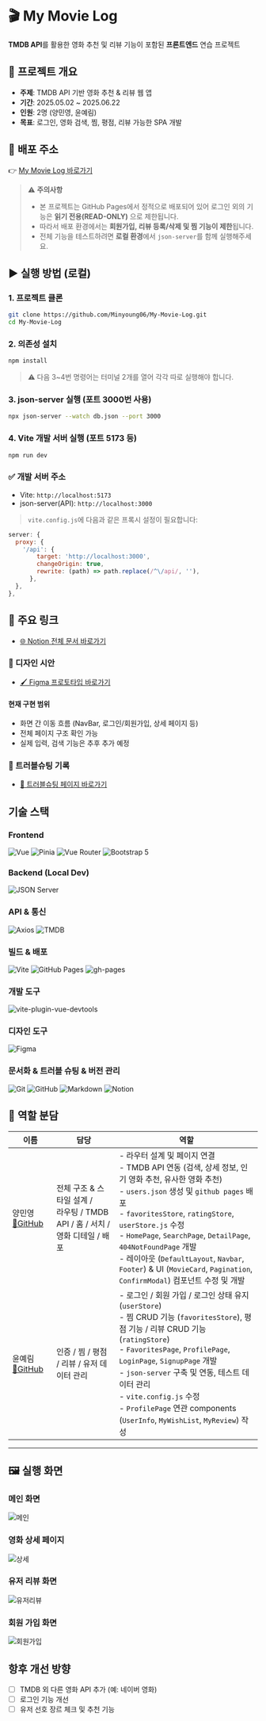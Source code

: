 # 🎬 My Movie Log

**TMDB API**를 활용한 영화 추천 및 리뷰 기능이 포함된 **프론트엔드** 연습 프로젝트

## 📌 프로젝트 개요

- **주제**: TMDB API 기반 영화 추천 & 리뷰 웹 앱
- **기간**: 2025.05.02 ~ 2025.06.22
- **인원**: 2명 (양민영, 윤예림)
- **목표**: 로그인, 영화 검색, 찜, 평점, 리뷰 가능한 SPA 개발

## 🚀 배포 주소

👉 [My Movie Log 바로가기](https://minyoung06.github.io/My-Movie-Log/)

> ⚠️ **주의사항**
>
> - 본 프로젝트는 GitHub Pages에서 정적으로 배포되어 있어 로그인 외의 기능은 **읽기 전용(READ-ONLY)** 으로 제한됩니다.
> - 따라서 배포 환경에서는 **회원가입, 리뷰 등록/삭제 및 찜 기능이 제한**됩니다.
> - 전체 기능을 테스트하려면 **로컬 환경**에서 `json-server`를 함께 실행해주세요.

## ▶️ 실행 방법 (로컬)

### 1. 프로젝트 클론

```bash
git clone https://github.com/Minyoung06/My-Movie-Log.git
cd My-Movie-Log
```

### 2. 의존성 설치

```bash
npm install
```

> ⚠️ 다음 3~4번 명령어는 터미널 2개를 열어 각각 따로 실행해야 합니다.

### 3. json-server 실행 (포트 3000번 사용)

```bash
npx json-server --watch db.json --port 3000
```

### 4. Vite 개발 서버 실행 (포트 5173 등)

```bash
npm run dev
```

### ✅ 개발 서버 주소

- Vite: `http://localhost:5173`
- json-server(API): `http://localhost:3000`

> `vite.config.js`에 다음과 같은 프록시 설정이 필요합니다:

```js
server: {
  proxy: {
    '/api': {
        target: 'http://localhost:3000',
        changeOrigin: true,
        rewrite: (path) => path.replace(/^\/api/, ''),
      },
  },
},
```

## 🔗 주요 링크

- [🌐 Notion 전체 문서 바로가기](https://shimmering-hope-b8f.notion.site/MyMovieLog-Vue-1dedb7a9621880279b09eacd60532605)

### 🎨 디자인 시안

- [🖌️ Figma 프로토타입 바로가기](https://www.figma.com/proto/주소)

#### 현재 구현 범위

- 화면 간 이동 흐름 (NavBar, 로그인/회원가입, 상세 페이지 등)
- 전체 페이지 구조 확인 가능
- 실제 입력, 검색 기능은 추후 추가 예정

### 🐞 트러블슈팅 기록

- [🔧 트러블슈팅 페이지 바로가기](https://www.notion.so/your-troubleshooting-page)

## 기술 스택

### Frontend

![Vue](https://img.shields.io/badge/Vue%203-35495E?style=for-the-badge&logo=vue.js&logoColor=4FC08D)
![Pinia](https://img.shields.io/badge/Pinia-FFE600?style=for-the-badge&logo=pinia&logoColor=white)
![Vue Router](https://img.shields.io/badge/Vue--Router-4FC08D?style=for-the-badge&logo=vue.js&logoColor=white)
![Bootstrap 5](https://img.shields.io/badge/Bootstrap%205-7952B3?style=for-the-badge&logo=bootstrap&logoColor=white)

### Backend (Local Dev)

![JSON Server](https://img.shields.io/badge/JSON--Server-000000?style=for-the-badge&logo=json&logoColor=white)

### API & 통신

![Axios](https://img.shields.io/badge/Axios-5A29E4?style=for-the-badge&logo=axios&logoColor=white)
![TMDB](https://img.shields.io/badge/TMDB%20API-01B4E4?style=for-the-badge&logo=themoviedatabase&logoColor=white)

### 빌드 & 배포

![Vite](https://img.shields.io/badge/Vite-646CFF?style=for-the-badge&logo=vite&logoColor=white)
![GitHub Pages](https://img.shields.io/badge/GitHub%20Pages-121013?style=for-the-badge&logo=github&logoColor=white)
![gh-pages](https://img.shields.io/badge/gh--pages-003366?style=for-the-badge&logo=github&logoColor=white)

### 개발 도구

![vite-plugin-vue-devtools](https://img.shields.io/badge/Vue%20Devtools-35495E?style=for-the-badge&logo=vue.js&logoColor=green)

### 디자인 도구

![Figma](https://img.shields.io/badge/Figma-F24E1E?style=for-the-badge&logo=figma&logoColor=white)

### 문서화 & 트러블 슈팅 & 버전 관리

![Git](https://img.shields.io/badge/Git-F05032?style=for-the-badge&logo=git&logoColor=white)
![GitHub](https://img.shields.io/badge/GitHub-181717?style=for-the-badge&logo=github&logoColor=white)
![Markdown](https://img.shields.io/badge/Markdown-000000?style=for-the-badge&logo=markdown&logoColor=white)
![Notion](https://img.shields.io/badge/Notion-000000?style=for-the-badge&logo=notion&logoColor=white)

## 👥 역할 분담

| 이름                                               | 담당                                                                            | 역할                                                                                                                                                                                                                                                                                                                                                                                                       |
| -------------------------------------------------- | ------------------------------------------------------------------------------- | ---------------------------------------------------------------------------------------------------------------------------------------------------------------------------------------------------------------------------------------------------------------------------------------------------------------------------------------------------------------------------------------------------------- |
| 양민영 [🔗GitHub](https://github.com/Minyoung06)   | 전체 구조 & 스타일 설계 /<br>라우팅 / TMDB API / 홈 / 서치 / 영화 디테일 / 배포 | - 라우터 설계 및 페이지 연결<br>- TMDB API 연동 (검색, 상세 정보, 인기 영화 추천, 유사한 영화 추천)<br>- `users.json` 생성 및 `github pages` 배포<br>- `favoritesStore`, `ratingStore`, `userStore.js` 수정<br>- `HomePage`, `SearchPage`, `DetailPage`, `404NotFoundPage` 개발<br>- 레이아웃 (`DefaultLayout`, `Navbar`, `Footer`) & UI (`MovieCard`, `Pagination`, `ConfirmModal`) 컴포넌트 수정 및 개발 |
| 윤예림 [🔗GitHub](https://github.com/StarWhale0w0) | 인증 / 찜 / 평점 / 리뷰 / 유저 데이터 관리                                      | - 로그인 / 회원 가입 / 로그인 상태 유지 (`userStore`)<br>- 찜 CRUD 기능 (`favoritesStore`), 평점 기능 / 리뷰 CRUD 기능 (`ratingStore`)<br>- `FavoritesPage`, `ProfilePage`, `LoginPage`, `SignupPage` 개발<br>- `json-server` 구축 및 연동, 테스트 데이터 관리<br>- `vite.config.js` 수정<br>- `ProfilePage` 연관 components (`UserInfo`, `MyWishList`, `MyReview`) 작성                                   |

---

## 🖼️ 실행 화면

### 메인 화면

![메인](./public/img/main.png)

### 영화 상세 페이지

![상세](./public/img/detail.png)

### 유저 리뷰 화면

![유저리뷰](./public/img/user.png)

### 회원 가입 화면

![회원가입](./public/img/signup.png)

## 항후 개선 방향

- [ ] TMDB 외 다른 영화 API 추가 (예: 네이버 영화)
- [ ] 로그인 기능 개선
- [ ] 유저 선호 장르 체크 및 추천 기능
